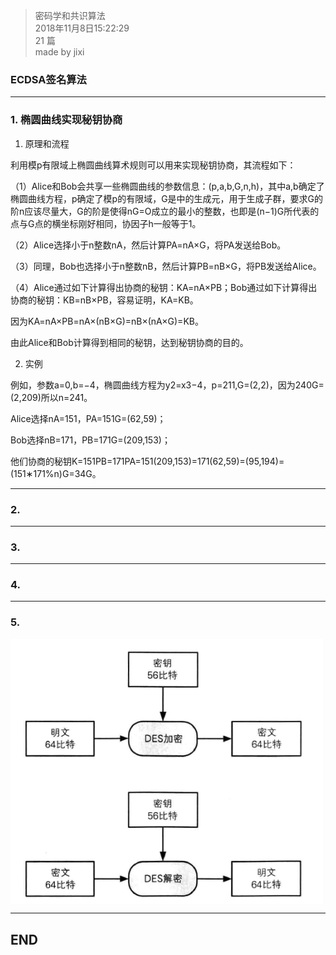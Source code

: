 > 密码学和共识算法  
> 2018年11月8日15:22:29       
> 21 篇  
>made by jixi

###  ECDSA签名算法


----------


### 1. 椭圆曲线实现秘钥协商  

1. 原理和流程

 利用模p有限域上椭圆曲线算术规则可以用来实现秘钥协商，其流程如下：  
 

（1）Alice和Bob会共享一些椭圆曲线的参数信息：(p,a,b,G,n,h)，其中a,b确定了椭圆曲线方程，p确定了模p的有限域，G是中的生成元，用于生成子群，要求G的阶n应该尽量大，G的阶是使得nG=O成立的最小的整数，也即是(n−1)G所代表的点与G点的横坐标刚好相同，协因子h一般等于1。  


（2）Alice选择小于n整数nA，然后计算PA=nA×G，将PA发送给Bob。  


（3）同理，Bob也选择小于n整数nB，然后计算PB=nB×G，将PB发送给Alice。  


（4）Alice通过如下计算得出协商的秘钥：KA=nA×PB；Bob通过如下计算得出协商的秘钥：KB=nB×PB，容易证明，KA=KB。  


因为KA=nA×PB=nA×(nB×G)=nB×(nA×G)=KB。  


由此Alice和Bob计算得到相同的秘钥，达到秘钥协商的目的。  


2. 实例

例如，参数a=0,b=−4，椭圆曲线方程为y2=x3−4，p=211,G=(2,2)，因为240G=(2,209)所以n=241。  


Alice选择nA=151，PA=151G=(62,59)；  


Bob选择nB=171，PB=171G=(209,153)；  


他们协商的秘钥K=151PB=171PA=151(209,153)=171(62,59)=(95,194)=(151∗171%n)G=34G。  

----------

### 2. 


----------

### 3. 


----------

### 4. 


----------

### 5. 


<img src="https://www.github.com/jixiyu/images3/raw/master/小书匠/1541557686265.png" width="500" hegiht="500" align="center" /> 

----------
## END

